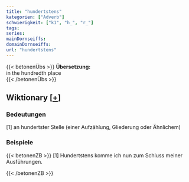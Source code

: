```yaml
---
title: "hundertstens"
kategorien: ["Adverb"]
schwierigkeit: ["k1", "h_", "r_"]
tags:
series:
mainDornseiffs:
domainDornseiffs:
url: "hundertstens"
---
```


{{< betonenÜbs >}}
**Übersetzung:**  
in the hundredth place  
{{< /betonenÜbs >}}

## Wiktionary [[+](https://de.wiktionary.org/wiki/hundertstens)]

### Bedeutungen
[1] an hundertster Stelle (einer Aufzählung, Gliederung oder Ähnlichem)  

### Beispiele
{{< betonenZB >}}
[1] Hundertstens komme ich nun zum Schluss meiner Ausführungen.  

{{< /betonenZB >}}

